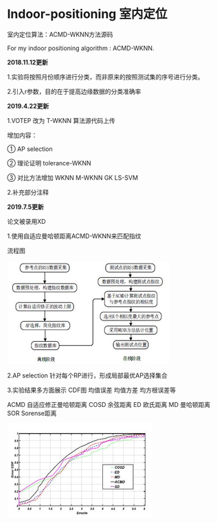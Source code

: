 # Indoor-positioning 室内定位

室内定位算法：ACMD-WKNN方法源码

For my indoor positioning algorithm : ACMD-WKNN.

**2018.11.12更新**

1.实验将按照月份顺序进行分类，而非原来的按照测试集的序号进行分类。

2.引入r参数，目的在于提高边缘数据的分类准确率 

**2019.4.22更新**

1.VOTEP 改为 T-WKNN 算法源代码上传 

增加内容：

① AP selection

② 理论证明 tolerance-WKNN

③ 对比方法增加 WKNN M-WKNN GK LS-SVM

2.补充部分注释

**2019.7.5更新**

论文被录用XD

1.使用自适应曼哈顿距离ACMD-WKNN来匹配指纹

流程图

![image](https://github.com/XBB1995/Indoor-positioning/raw/XBB1995-2019-4-22/image/flow.jpg)

2.AP selection 针对每个RP进行，形成局部最优AP选择集合

3.实验结果多方面展示 CDF图 均值误差 均值方差 均方根误差等

ACMD 自适应修正曼哈顿距离
COSD 余弦距离
ED 欧氏距离
MD 曼哈顿距离
SOR Sorense距离

![image](https://github.com/XBB1995/Indoor-positioning/raw/XBB1995-2019-4-22/image/result.jpg)

